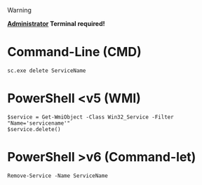 > [!WARNING]
> **<ins>Administrator</ins> Terminal required!**
 
# Command-Line (CMD)

```
sc.exe delete ServiceName 
```

# PowerShell <v5 (WMI) 

```
$service = Get-WmiObject -Class Win32_Service -Filter "Name='servicename'" 
$service.delete() 
```

# PowerShell >v6 (Command-let)

```
Remove-Service -Name ServiceName 
```
 


 
